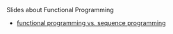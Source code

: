 Slides about Functional Programming

- [functional programming vs. sequence programming](https://gitpitch.com/ichi1234567/about-functional/fp-vs-sp/)